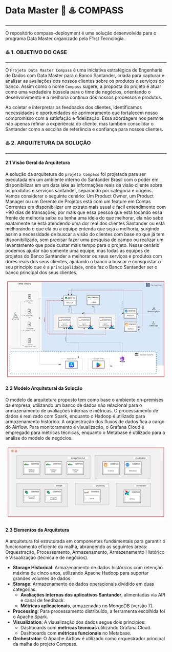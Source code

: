 # Data Master 🧭 ♨️ COMPASS
---

O repositório compass-deployment é uma solução desenvolvida para o programa Data Master organizado pela F1rst Tecnologia.



### ♨️ 1. OBJETIVO DO CASE

---

O `Projeto Data Master Compass` é uma iniciativa estratégica de Engenharia de Dados com Data Master para o Banco Santander, criada para capturar e analisar as avaliações dos nossos clientes sobre os produtos e serviços do banco. Assim como o nome `Compass` sugere, a proposta do projeto é atuar como uma verdadeira bússola para o time de negócios, orientando o desenvolvimento e a melhoria contínua dos nossos processos e produtos.

Ao coletar e interpretar os feedbacks dos clientes, identificamos necessidades e oportunidades de aprimoramento que fortalecem nosso compromisso com a satisfação e fidelização. Essa abordagem nos permite não apenas refinar a experiência do cliente, mas também consolidar o Santander como a escolha de referência e confiança para nossos clientes.

### ♨️ 2. ARQUITETURA DA SOLUÇÃO

---
#### 2.1 Visão Geral da Arquitetura

A solução da arquitetura do `projeto Compass` foi projetada para ser executada em um ambiente interno do Santander Brasil com o poder em disponibilizar em um data lake as informações reais da visão cliente sobre os produtos e serviços santander, separando por categoria e origens. Vamos considerar o seguinte cenário: Um Product Owner, um Product Manager ou um Gerente de Projetos está com um feature em Contas Correntes em disponibilizar um extrato mais usual e facil entendimento com +90 dias de transações, por mais que essa pessoa que está tocando essa frente de melhoria saiba ou tenha uma ideia do que melhorar, ela não sabe exatamente se está atendendo uma dor real dos clientes Santander ou está melhorando o que ela ou a equipe entenda que seja a melhoria, surgindo assim a necessidade de buscar a visão do clientes com base no que já tem disponibilizado, sem precisar fazer uma pesquisa de campo ou realizar um levantamento que pode custar mais tempo para o projeto. Nesse cenário podemos ajudar não somente uma equipe, mas todas as equipes de projetos do Banco Santander a melhorar os seus serviços e produtos com dores reais dos seus clientes, ajudando o banco a buscar e consquistar o seu principio que é a `principalidade`, onde faz o Banco Santander ser o banco principal dos seus clientes.


![<arquitetura-data-master-compass>](https://github.com/gacarvalho/compass-deployment/blob/main/img/arquitetura_compass.png?raw=true)

#### 2.2 Modelo Arquitetural da Solução

O modelo de arquitetura proposto tem como base o ambiente on-premises da empresa, utilizando um banco de dados não relacional para o armazenamento de avaliações internas e métricas. O processamento de dados é realizado com Spark, enquanto o Hadoop é utilizado para armazenamento histórico. A orquestração dos fluxos de dados fica a cargo do Airflow. Para monitoramento e visualização, o Grafana Cloud é empregado para métricas técnicas, enquanto o Metabase é utilizado para a análise do modelo de negócios. 

![<componentes-arquitetura-data-master-compass>](https://github.com/gacarvalho/compass-deployment/blob/main/img/componentes_arquitetura.png)

#### 2.3 Elementos da Arquitetura

A arquitetura foi estruturada em componentes fundamentais para garantir o funcionamento eficiente da malha, abrangendo as seguintes áreas: Orquestração, Processamento, Armazenamento, Armazenamento Histórico e Visualização (técnica e de negócios).

- **Storage Historical**: Armazenamento de dados históricos com retenção máxima de cinco anos, utilizando Apache Hadoop para suportar grandes volumes de dados.
- **Storage**: Armazenamento de dados operacionais dividido em duas categorias:
    - **Avaliações internas dos aplicativos Santander**, alimentadas via API e canal de feedback.
    - **Métricas aplicacionais**, armazenadas no MongoDB (versão 7).
- **Processing**: Para processamento distribuído, a ferramenta escolhida foi o Apache Spark.
- **Visualization**: A visualização dos dados segue dois princípios:
    - Dashboards com **métricas técnicas** utilizando Grafana Cloud.
    - Dashboards com **métricas funcionais** no Metabase.
- **Orchestrator**: O Apache Airflow é utilizado como orquestrador principal da malha do projeto Compass.


